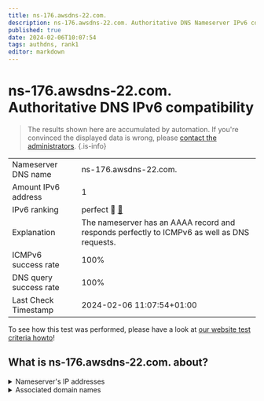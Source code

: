 ```yaml
---
title: ns-176.awsdns-22.com.
description: ns-176.awsdns-22.com. Authoritative DNS Nameserver IPv6 compatibility
published: true
date: 2024-02-06T10:07:54
tags: authdns, rank1
editor: markdown
---
```


# ns-176.awsdns-22.com. Authoritative DNS IPv6 compatibility

> The results shown here are accumulated by automation. If you're convinced the displayed data is wrong, please [contact the administrators](/howto/chat). 
{.is-info}




|   |   |
| - | - |
| Nameserver DNS name | ns-176.awsdns-22.com.
| Amount IPv6 address | 1
| IPv6 ranking | perfect :1st_place_medal: [🔗](/howto/ranking) |
| Explanation | The nameserver has an AAAA record and responds perfectly to ICMPv6 as well as DNS requests. |
| ICMPv6 success rate | 100%|
| DNS query success rate | 100% |
| Last Check Timestamp | 2024-02-06 11:07:54+01:00 |

To see how this test was performed, please have a look at [our website test criteria howto](/howto/testcriteria/authdns)!


## What is ns-176.awsdns-22.com. about?




<details>
<summary>Nameserver's IP addresses</summary>

2600:9000:5300:b000::1

</details>



<details>
<summary>Associated domain names</summary>

www.purduepharma.com

</details>
